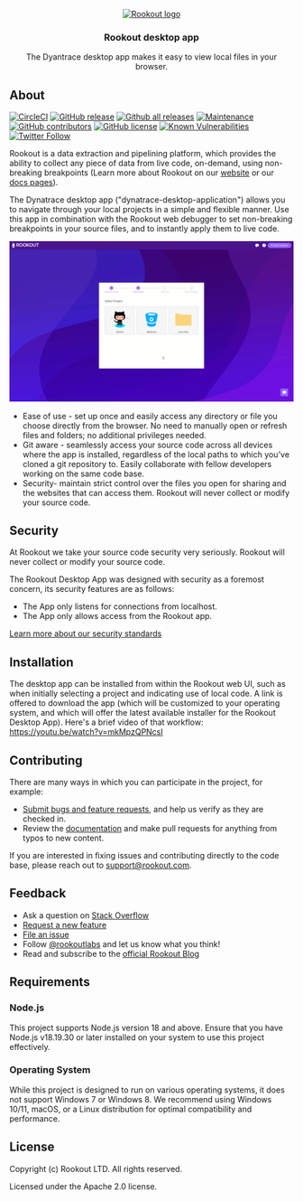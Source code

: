 <p align="center">
<a href="https://www.rookout.com/" target="_blank">
 <img src="https://github.com/Rookout/docs/blob/master/website/static/img/logos/rookout_logo_horizontal.svg" alt="Rookout logo" width="460" height="100" />
</a>
</p>

<h3 align="center">Rookout desktop app</h3>

<p align="center">
  The Dyantrace desktop app makes it easy to view local files in your browser.
</p>

## About
[![CircleCI](https://img.shields.io/circleci/build/github/Rookout/dynatrace-desktop-application.svg?style=flat-square)](https://circleci.com/gh/Rookout/dynatrace-desktop-application)
[![GitHub release](https://img.shields.io/github/release/rookout/dynatrace-desktop-application.svg?style=flat-square)](https://GitHub.com/Rookout/dynatrace-desktop-application/releases/)
[![Github all releases](https://img.shields.io/github/downloads/rookout/dynatrace-desktop-application/total.svg?style=flat-square)](https://GitHub.com/Rookout/dynatrace-desktop-application/releases/)
[![Maintenance](https://img.shields.io/badge/Maintained%3F-yes-green.svg?style=flat-square)](https://GitHub.com//Rookout/dynatrace-desktop-application/graphs/commit-activity)
[![GitHub contributors](https://img.shields.io/github/contributors/rookout/dynatrace-desktop-application.svg?style=flat-square)](https://GitHub.com/Rookout/dynatrace-desktop-application/graphs/contributors/)
[![GitHub license](https://img.shields.io/github/license/rookout/dynatrace-desktop-application.svg?style=flat-square)](https://github.com/Rookout/dynatrace-desktop-application/blob/master/LICENSE)
[![Known Vulnerabilities](https://snyk.io/test/github/rookout/dynatrace-desktop-application/badge.svg?style=flat-square)](https://snyk.io/test/github/rookout/dynatrace-desktop-application)
[![Twitter Follow](https://img.shields.io/twitter/follow/rookoutlabs.svg?style=social)](https://twitter.com/rookoutlabs)

Rookout is a data extraction and pipelining platform, which provides the ability to collect any piece of data from live code, on-demand, using non-breaking breakpoints (Learn more about Rookout on our [website](https://www.rookout.com) or our [docs pages](https://docs.rookout.com)).

The Dynatrace desktop app ("dynatrace-desktop-application") allows you to navigate through your local projects in a simple and flexible manner. Use this app in combination with the Rookout web debugger to set non-breaking breakpoints in your source files, and to instantly apply them to live code. 

<p align="center">
  <img src="https://github.com/Rookout/dynatrace-desktop-application/blob/master/assets/animated-gif.gif" alt="Rookout Desktop App" width="840" />
</p>

- Ease of use - set up once and easily access any directory or file you choose directly from the browser. No need to manually open or refresh files and folders; no additional privileges needed.
- Git aware - seamlessly access your source code across all devices where the app is installed, regardless of the local paths to which you’ve cloned a git repository to. Easily collaborate with fellow developers working on the same code base. 
- Security- maintain strict control over the files you open for sharing and the websites that can access them. Rookout will never collect or modify your source code. 

## Security

At Rookout we take your source code security very seriously. Rookout will never collect or modify your source code. 

The Rookout Desktop App was designed with security as a foremost concern, its security features are as follows:
- The App only listens for connections from localhost.
- The App only allows access from the Rookout app.

[Learn more about our security standards](https://www.rookout.com/solution/source-code-security/)

## Installation

The desktop app can be installed from within the Rookout web UI, such as when initially selecting a project and indicating use of local code. A link is offered to download the app (which will be customized to your operating system, and which will offer the latest available installer for the Rookout Desktop App). Here's a brief video of that workflow:
https://youtu.be/watch?v=mkMpzQPNcsI

## Contributing

There are many ways in which you can participate in the project, for example:
- [Submit bugs and feature requests](https://github.com/Rookout/dynatrace-desktop-application/issues), and help us verify as they are checked in.
- Review the [documentation](https://docs.rookout.com) and make pull requests for anything from typos to new content. 

If you are interested in fixing issues and contributing directly to the code base, please reach out to support@rookout.com.

## Feedback

- Ask a question on [Stack Overflow](https://stackoverflow.com/questions/tagged/rookout)
- [Request a new feature](https://github.com/Rookout/dynatrace-desktop-application/issues)
- [File an issue](https://github.com/Rookout/dynatrace-desktop-application/issues)
- Follow [@rookoutlabs](https://twitter.com/rookoutlabs) and let us know what you think!
- Read and subscribe to the [official Rookout Blog](https://www.rookout.com/blog/)

## Requirements
### Node.js
This project supports Node.js version 18 and above. Ensure that you have Node.js v18.19.30 or later installed on your system to use this project effectively.
### Operating System
While this project is designed to run on various operating systems, it does not support Windows 7 or Windows 8. We recommend using Windows 10/11, macOS, or a Linux distribution for optimal compatibility and performance.


## License

Copyright (c) Rookout LTD. All rights reserved. 

Licensed under the Apache 2.0 license.
